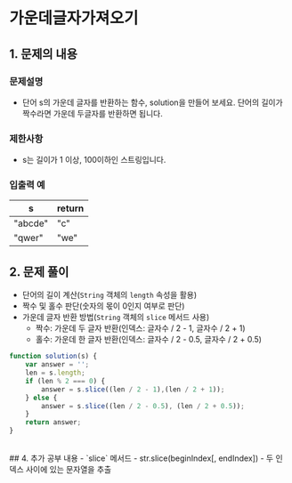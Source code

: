 # 가운데글자가져오기

## 1. 문제의 내용

### 문제설명
- 단어 s의 가운데 글자를 반환하는 함수, solution을 만들어 보세요. 단어의 길이가 짝수라면 가운데 두글자를 반환하면 됩니다.

### 제한사항
- s는 길이가 1 이상, 100이하인 스트링입니다.

### 입출력 예
| s       | return |
|---------|--------|
| "abcde" | "c"    |
| "qwer"  | "we"   |

## 2. 문제 풀이
- 단어의 길이 계산(`String` 객체의 `length` 속성을 활용)
- 짝수 및 홀수 판단(숫자의 몫이 0인지 여부로 판단)
- 가운데 글자 반환 방법(`String` 객체의 `slice` 메서드 사용)
  - 짝수: 가운데 두 글자 반환(인덱스: 글자수 / 2 - 1, 글자수 / 2 + 1)
  - 홀수: 가운데 한 글자 반환(인덱스: 글자수 / 2 - 0.5, 글자수 / 2 + 0.5)

```JavaScript
function solution(s) {
    var answer = '';
    len = s.length;
    if (len % 2 === 0) {
        answer = s.slice((len / 2 - 1),(len / 2 + 1));
    } else {
        answer = s.slice((len / 2 - 0.5), (len / 2 + 0.5));
    }
    return answer;
}
```
<br>
## 4. 추가 공부 내용  
- `slice` 메서드
  - str.slice(beginIndex[, endIndex])
  - 두 인덱스 사이에 있는 문자열을 추출
